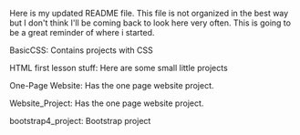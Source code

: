 Here is my updated README file. This file is not organized in the best way but I don't think I'll be coming back to look here very often. This is going to be a great reminder of where i started. 
 
 
BasicCSS: Contains projects with CSS

HTML first lesson stuff: Here are some small little projects 

One-Page Website: Has the one page website project. 

Website_Project: Has the one page website project. 

bootstrap4_project: Bootstrap project

